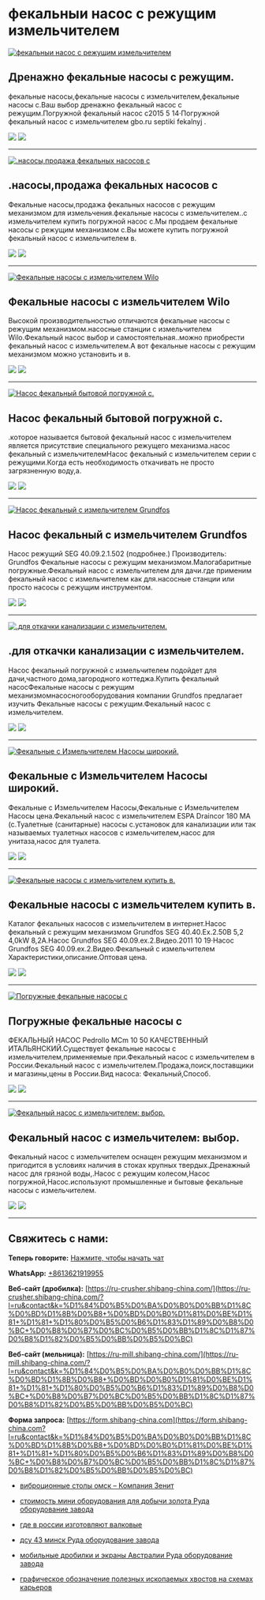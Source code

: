 # фекальныи насос с режущим измельчителем

<a href="https://swt.shibang-china.com/?l=ru&img&k=%D1%84%D0%B5%D0%BA%D0%B0%D0%BB%D1%8C%D0%BD%D1%8B%D0%B8+%D0%BD%D0%B0%D1%81%D0%BE%D1%81+%D1%81+%D1%80%D0%B5%D0%B6%D1%83%D1%89%D0%B8%D0%BC+%D0%B8%D0%B7%D0%BC%D0%B5%D0%BB%D1%8C%D1%87%D0%B8%D1%82%D0%B5%D0%BB%D0%B5%D0%BC" target="_blank">![фекальныи насос с режущим измельчителем](http://static.shibang-china.com/all-800x300/1083.jpg)</a>

## Дренажно фекальные насосы с режущим.
фекальные насосы,фекальные насосы с измельчителем,фекальные насосы с.Ваш выбор дренажно фекальный насос с режущим.Погружной фекальный насос с2015 5 14·Погружной фекальный насос с измельчителем gbo.ru septiki fekalnyj .


<a href="https://whatsapp.shibangsoft.com/WhatsApp.php" target="_blank" title="WhatsApp">![](http://static.shibang-china.com/icon/whatsapp.png)</a> <a href="https://swt.shibang-china.com/?l=ru&icon&k=%D1%84%D0%B5%D0%BA%D0%B0%D0%BB%D1%8C%D0%BD%D1%8B%D0%B8+%D0%BD%D0%B0%D1%81%D0%BE%D1%81+%D1%81+%D1%80%D0%B5%D0%B6%D1%83%D1%89%D0%B8%D0%BC+%D0%B8%D0%B7%D0%BC%D0%B5%D0%BB%D1%8C%D1%87%D0%B8%D1%82%D0%B5%D0%BB%D0%B5%D0%BC" target="_blank">![](http://static.shibang-china.com/icon/chat-ru.png)</a>

---

<a href="https://swt.shibang-china.com/?l=ru&img&k=%D1%84%D0%B5%D0%BA%D0%B0%D0%BB%D1%8C%D0%BD%D1%8B%D0%B8+%D0%BD%D0%B0%D1%81%D0%BE%D1%81+%D1%81+%D1%80%D0%B5%D0%B6%D1%83%D1%89%D0%B8%D0%BC+%D0%B8%D0%B7%D0%BC%D0%B5%D0%BB%D1%8C%D1%87%D0%B8%D1%82%D0%B5%D0%BB%D0%B5%D0%BC" target="_blank">![.насосы,продажа фекальных насосов с](http://static.shibang-china.com/all-800x300/250.jpg)</a>

## .насосы,продажа фекальных насосов с
Фекальные насосы,продажа фекальных насосов с режущим механизмом для измельчения.фекальные насосы с измельчителем..с измельчителем купить погружной насос с.Мы продаем фекальные насосы с режущим механизмом с.Вы можете купить погружной фекальный насос с измельчителем в.


<a href="https://whatsapp.shibangsoft.com/WhatsApp.php" target="_blank" title="WhatsApp">![](http://static.shibang-china.com/icon/whatsapp.png)</a> <a href="https://swt.shibang-china.com/?l=ru&icon&k=%D1%84%D0%B5%D0%BA%D0%B0%D0%BB%D1%8C%D0%BD%D1%8B%D0%B8+%D0%BD%D0%B0%D1%81%D0%BE%D1%81+%D1%81+%D1%80%D0%B5%D0%B6%D1%83%D1%89%D0%B8%D0%BC+%D0%B8%D0%B7%D0%BC%D0%B5%D0%BB%D1%8C%D1%87%D0%B8%D1%82%D0%B5%D0%BB%D0%B5%D0%BC" target="_blank">![](http://static.shibang-china.com/icon/chat-ru.png)</a>

---

<a href="https://swt.shibang-china.com/?l=ru&img&k=%D1%84%D0%B5%D0%BA%D0%B0%D0%BB%D1%8C%D0%BD%D1%8B%D0%B8+%D0%BD%D0%B0%D1%81%D0%BE%D1%81+%D1%81+%D1%80%D0%B5%D0%B6%D1%83%D1%89%D0%B8%D0%BC+%D0%B8%D0%B7%D0%BC%D0%B5%D0%BB%D1%8C%D1%87%D0%B8%D1%82%D0%B5%D0%BB%D0%B5%D0%BC" target="_blank">![Фекальные насосы с измельчителем Wilo](http://static.shibang-china.com/all-800x300/1289.jpg)</a>

## Фекальные насосы с измельчителем Wilo
Высокой производительностью отличаются фекальные насосы с режущим механизмом.насосные станции с измельчителем Wilo.Фекальный насос выбор и самостоятельная..можно приобрести фекальный насос с измельчителем.А вот фекальные насосы с режущим механизмом можно установить и в.


<a href="https://whatsapp.shibangsoft.com/WhatsApp.php" target="_blank" title="WhatsApp">![](http://static.shibang-china.com/icon/whatsapp.png)</a> <a href="https://swt.shibang-china.com/?l=ru&icon&k=%D1%84%D0%B5%D0%BA%D0%B0%D0%BB%D1%8C%D0%BD%D1%8B%D0%B8+%D0%BD%D0%B0%D1%81%D0%BE%D1%81+%D1%81+%D1%80%D0%B5%D0%B6%D1%83%D1%89%D0%B8%D0%BC+%D0%B8%D0%B7%D0%BC%D0%B5%D0%BB%D1%8C%D1%87%D0%B8%D1%82%D0%B5%D0%BB%D0%B5%D0%BC" target="_blank">![](http://static.shibang-china.com/icon/chat-ru.png)</a>

---

<a href="https://swt.shibang-china.com/?l=ru&img&k=%D1%84%D0%B5%D0%BA%D0%B0%D0%BB%D1%8C%D0%BD%D1%8B%D0%B8+%D0%BD%D0%B0%D1%81%D0%BE%D1%81+%D1%81+%D1%80%D0%B5%D0%B6%D1%83%D1%89%D0%B8%D0%BC+%D0%B8%D0%B7%D0%BC%D0%B5%D0%BB%D1%8C%D1%87%D0%B8%D1%82%D0%B5%D0%BB%D0%B5%D0%BC" target="_blank">![Насос фекальный бытовой погружной с.](http://static.shibang-china.com/all-800x300/1354.jpg)</a>

## Насос фекальный бытовой погружной с.
.которое называется бытовой фекальный насос с измельчителем является присутствие специального режущего механизма.насос фекальный с измельчителемНасос фекальный с измельчителем серии с режущими.Когда есть необходимость откачивать не просто загрязненную воду,а.


<a href="https://whatsapp.shibangsoft.com/WhatsApp.php" target="_blank" title="WhatsApp">![](http://static.shibang-china.com/icon/whatsapp.png)</a> <a href="https://swt.shibang-china.com/?l=ru&icon&k=%D1%84%D0%B5%D0%BA%D0%B0%D0%BB%D1%8C%D0%BD%D1%8B%D0%B8+%D0%BD%D0%B0%D1%81%D0%BE%D1%81+%D1%81+%D1%80%D0%B5%D0%B6%D1%83%D1%89%D0%B8%D0%BC+%D0%B8%D0%B7%D0%BC%D0%B5%D0%BB%D1%8C%D1%87%D0%B8%D1%82%D0%B5%D0%BB%D0%B5%D0%BC" target="_blank">![](http://static.shibang-china.com/icon/chat-ru.png)</a>

---

<a href="https://swt.shibang-china.com/?l=ru&img&k=%D1%84%D0%B5%D0%BA%D0%B0%D0%BB%D1%8C%D0%BD%D1%8B%D0%B8+%D0%BD%D0%B0%D1%81%D0%BE%D1%81+%D1%81+%D1%80%D0%B5%D0%B6%D1%83%D1%89%D0%B8%D0%BC+%D0%B8%D0%B7%D0%BC%D0%B5%D0%BB%D1%8C%D1%87%D0%B8%D1%82%D0%B5%D0%BB%D0%B5%D0%BC" target="_blank">![Насос фекальный с измельчителем Grundfos](http://static.shibang-china.com/all-800x300/649.jpg)</a>

## Насос фекальный с измельчителем Grundfos
Насос режущий SEG 40.09.2.1.502 (подробнее.) Производитель: Grundfos Фекальные насосы с режущим механизмом.Малогабаритные погружные.Фекальный насос с измельчителем для дачи.где применим фекальный насос с измельчителем как для.насосные станции или просто насосы с режущим инструментом.


<a href="https://whatsapp.shibangsoft.com/WhatsApp.php" target="_blank" title="WhatsApp">![](http://static.shibang-china.com/icon/whatsapp.png)</a> <a href="https://swt.shibang-china.com/?l=ru&icon&k=%D1%84%D0%B5%D0%BA%D0%B0%D0%BB%D1%8C%D0%BD%D1%8B%D0%B8+%D0%BD%D0%B0%D1%81%D0%BE%D1%81+%D1%81+%D1%80%D0%B5%D0%B6%D1%83%D1%89%D0%B8%D0%BC+%D0%B8%D0%B7%D0%BC%D0%B5%D0%BB%D1%8C%D1%87%D0%B8%D1%82%D0%B5%D0%BB%D0%B5%D0%BC" target="_blank">![](http://static.shibang-china.com/icon/chat-ru.png)</a>

---

<a href="https://swt.shibang-china.com/?l=ru&img&k=%D1%84%D0%B5%D0%BA%D0%B0%D0%BB%D1%8C%D0%BD%D1%8B%D0%B8+%D0%BD%D0%B0%D1%81%D0%BE%D1%81+%D1%81+%D1%80%D0%B5%D0%B6%D1%83%D1%89%D0%B8%D0%BC+%D0%B8%D0%B7%D0%BC%D0%B5%D0%BB%D1%8C%D1%87%D0%B8%D1%82%D0%B5%D0%BB%D0%B5%D0%BC" target="_blank">![.для откачки канализации с измельчителем.](http://static.shibang-china.com/all-800x300/1319.jpg)</a>

## .для откачки канализации с измельчителем.
Насос фекальный погружной с измельчителем подойдет для дачи,частного дома,загородного коттеджа.Купить фекальный насосФекальные насосы с режущим механизмомнасосногооборудования компании Grundfos предлагает изучить Фекальные насосы с режущим.Фекальный насос с измельчителем.


<a href="https://whatsapp.shibangsoft.com/WhatsApp.php" target="_blank" title="WhatsApp">![](http://static.shibang-china.com/icon/whatsapp.png)</a> <a href="https://swt.shibang-china.com/?l=ru&icon&k=%D1%84%D0%B5%D0%BA%D0%B0%D0%BB%D1%8C%D0%BD%D1%8B%D0%B8+%D0%BD%D0%B0%D1%81%D0%BE%D1%81+%D1%81+%D1%80%D0%B5%D0%B6%D1%83%D1%89%D0%B8%D0%BC+%D0%B8%D0%B7%D0%BC%D0%B5%D0%BB%D1%8C%D1%87%D0%B8%D1%82%D0%B5%D0%BB%D0%B5%D0%BC" target="_blank">![](http://static.shibang-china.com/icon/chat-ru.png)</a>

---

<a href="https://swt.shibang-china.com/?l=ru&img&k=%D1%84%D0%B5%D0%BA%D0%B0%D0%BB%D1%8C%D0%BD%D1%8B%D0%B8+%D0%BD%D0%B0%D1%81%D0%BE%D1%81+%D1%81+%D1%80%D0%B5%D0%B6%D1%83%D1%89%D0%B8%D0%BC+%D0%B8%D0%B7%D0%BC%D0%B5%D0%BB%D1%8C%D1%87%D0%B8%D1%82%D0%B5%D0%BB%D0%B5%D0%BC" target="_blank">![Фекальные с Измельчителем Насосы широкий.](http://static.shibang-china.com/all-800x300/1410.jpg)</a>

## Фекальные с Измельчителем Насосы широкий.
Фекальные с Измельчителем Насосы,Фекальные с Измельчителем Насосы цена.Фекальный насос с измельчителем ESPA Draincor 180 MA (c.Туалетные (санитарные) насосы с.установок для канализации или так называемых туалетных насосов с измельчителем,насос для унитаза,насос для туалета.


<a href="https://whatsapp.shibangsoft.com/WhatsApp.php" target="_blank" title="WhatsApp">![](http://static.shibang-china.com/icon/whatsapp.png)</a> <a href="https://swt.shibang-china.com/?l=ru&icon&k=%D1%84%D0%B5%D0%BA%D0%B0%D0%BB%D1%8C%D0%BD%D1%8B%D0%B8+%D0%BD%D0%B0%D1%81%D0%BE%D1%81+%D1%81+%D1%80%D0%B5%D0%B6%D1%83%D1%89%D0%B8%D0%BC+%D0%B8%D0%B7%D0%BC%D0%B5%D0%BB%D1%8C%D1%87%D0%B8%D1%82%D0%B5%D0%BB%D0%B5%D0%BC" target="_blank">![](http://static.shibang-china.com/icon/chat-ru.png)</a>

---

<a href="https://swt.shibang-china.com/?l=ru&img&k=%D1%84%D0%B5%D0%BA%D0%B0%D0%BB%D1%8C%D0%BD%D1%8B%D0%B8+%D0%BD%D0%B0%D1%81%D0%BE%D1%81+%D1%81+%D1%80%D0%B5%D0%B6%D1%83%D1%89%D0%B8%D0%BC+%D0%B8%D0%B7%D0%BC%D0%B5%D0%BB%D1%8C%D1%87%D0%B8%D1%82%D0%B5%D0%BB%D0%B5%D0%BC" target="_blank">![Фекальные насосы с измельчителем купить в.](http://static.shibang-china.com/all-800x300/1403.jpg)</a>

## Фекальные насосы с измельчителем купить в.
Каталог фекальных насосов с измельчителем в интернет.Насос фекальный с режущим механизмом Grundfos SEG 40.40.Ex.2.50B 5,2 4,0kW 8,2A.Насос Grundfos SEG 40.09.ex.2.Видео.2011 10 19·Насос Grundfos SEG 40.09.ex.2.Видео.Фекальный с измельчителем Характеристики,описание.Оптовая цена.


<a href="https://whatsapp.shibangsoft.com/WhatsApp.php" target="_blank" title="WhatsApp">![](http://static.shibang-china.com/icon/whatsapp.png)</a> <a href="https://swt.shibang-china.com/?l=ru&icon&k=%D1%84%D0%B5%D0%BA%D0%B0%D0%BB%D1%8C%D0%BD%D1%8B%D0%B8+%D0%BD%D0%B0%D1%81%D0%BE%D1%81+%D1%81+%D1%80%D0%B5%D0%B6%D1%83%D1%89%D0%B8%D0%BC+%D0%B8%D0%B7%D0%BC%D0%B5%D0%BB%D1%8C%D1%87%D0%B8%D1%82%D0%B5%D0%BB%D0%B5%D0%BC" target="_blank">![](http://static.shibang-china.com/icon/chat-ru.png)</a>

---

<a href="https://swt.shibang-china.com/?l=ru&img&k=%D1%84%D0%B5%D0%BA%D0%B0%D0%BB%D1%8C%D0%BD%D1%8B%D0%B8+%D0%BD%D0%B0%D1%81%D0%BE%D1%81+%D1%81+%D1%80%D0%B5%D0%B6%D1%83%D1%89%D0%B8%D0%BC+%D0%B8%D0%B7%D0%BC%D0%B5%D0%BB%D1%8C%D1%87%D0%B8%D1%82%D0%B5%D0%BB%D0%B5%D0%BC" target="_blank">![Погружные фекальные насосы с](http://static.shibang-china.com/all-800x300/1462.jpg)</a>

## Погружные фекальные насосы с
ФЕКАЛЬНЫЙ НАСОС Pedrollo MCm 10 50 КАЧЕСТВЕННЫЙ ИТАЛЬЯНСКИЙ.Существует фекальные насосы с измельчителем,применяемые при.Фекальный насос с измельчителем в России.Фекальный насос с измельчителем.Продажа,поиск,поставщики и магазины,цены в России.Вид насоса: Фекальный,Способ.


<a href="https://whatsapp.shibangsoft.com/WhatsApp.php" target="_blank" title="WhatsApp">![](http://static.shibang-china.com/icon/whatsapp.png)</a> <a href="https://swt.shibang-china.com/?l=ru&icon&k=%D1%84%D0%B5%D0%BA%D0%B0%D0%BB%D1%8C%D0%BD%D1%8B%D0%B8+%D0%BD%D0%B0%D1%81%D0%BE%D1%81+%D1%81+%D1%80%D0%B5%D0%B6%D1%83%D1%89%D0%B8%D0%BC+%D0%B8%D0%B7%D0%BC%D0%B5%D0%BB%D1%8C%D1%87%D0%B8%D1%82%D0%B5%D0%BB%D0%B5%D0%BC" target="_blank">![](http://static.shibang-china.com/icon/chat-ru.png)</a>

---

<a href="https://swt.shibang-china.com/?l=ru&img&k=%D1%84%D0%B5%D0%BA%D0%B0%D0%BB%D1%8C%D0%BD%D1%8B%D0%B8+%D0%BD%D0%B0%D1%81%D0%BE%D1%81+%D1%81+%D1%80%D0%B5%D0%B6%D1%83%D1%89%D0%B8%D0%BC+%D0%B8%D0%B7%D0%BC%D0%B5%D0%BB%D1%8C%D1%87%D0%B8%D1%82%D0%B5%D0%BB%D0%B5%D0%BC" target="_blank">![Фекальный насос с измельчителем: выбор.](http://static.shibang-china.com/all-800x300/463.jpg)</a>

## Фекальный насос с измельчителем: выбор.
Фекальный насос с измельчителем оснащен режущим механизмом и пригодится в условиях наличия в стоках крупных твердых.Дренажный насос для грязной воды,.Насос с режущим колесом,Насос погружной,Насос.используют промышленные и бытовые фекальные насосы с измельчителем.


<a href="https://whatsapp.shibangsoft.com/WhatsApp.php" target="_blank" title="WhatsApp">![](http://static.shibang-china.com/icon/whatsapp.png)</a> <a href="https://swt.shibang-china.com/?l=ru&icon&k=%D1%84%D0%B5%D0%BA%D0%B0%D0%BB%D1%8C%D0%BD%D1%8B%D0%B8+%D0%BD%D0%B0%D1%81%D0%BE%D1%81+%D1%81+%D1%80%D0%B5%D0%B6%D1%83%D1%89%D0%B8%D0%BC+%D0%B8%D0%B7%D0%BC%D0%B5%D0%BB%D1%8C%D1%87%D0%B8%D1%82%D0%B5%D0%BB%D0%B5%D0%BC" target="_blank">![](http://static.shibang-china.com/icon/chat-ru.png)</a>

---
## Свяжитесь с нами:

**Теперь говорите:** [Нажмите, чтобы начать чат](https://swt.shibang-china.com?l=ru&contact&k=%D1%84%D0%B5%D0%BA%D0%B0%D0%BB%D1%8C%D0%BD%D1%8B%D0%B8+%D0%BD%D0%B0%D1%81%D0%BE%D1%81+%D1%81+%D1%80%D0%B5%D0%B6%D1%83%D1%89%D0%B8%D0%BC+%D0%B8%D0%B7%D0%BC%D0%B5%D0%BB%D1%8C%D1%87%D0%B8%D1%82%D0%B5%D0%BB%D0%B5%D0%BC)

**WhatsApp:**  [+8613621919955](https://whatsapp.shibangsoft.com/WhatsApp.php)

**Веб-сайт (дробилка):** [https://ru-crusher.shibang-china.com/](https://ru-crusher.shibang-china.com/?l=ru&contact&k=%D1%84%D0%B5%D0%BA%D0%B0%D0%BB%D1%8C%D0%BD%D1%8B%D0%B8+%D0%BD%D0%B0%D1%81%D0%BE%D1%81+%D1%81+%D1%80%D0%B5%D0%B6%D1%83%D1%89%D0%B8%D0%BC+%D0%B8%D0%B7%D0%BC%D0%B5%D0%BB%D1%8C%D1%87%D0%B8%D1%82%D0%B5%D0%BB%D0%B5%D0%BC)

**Веб-сайт (мельница):** [https://ru-mill.shibang-china.com/](https://ru-mill.shibang-china.com/?l=ru&contact&k=%D1%84%D0%B5%D0%BA%D0%B0%D0%BB%D1%8C%D0%BD%D1%8B%D0%B8+%D0%BD%D0%B0%D1%81%D0%BE%D1%81+%D1%81+%D1%80%D0%B5%D0%B6%D1%83%D1%89%D0%B8%D0%BC+%D0%B8%D0%B7%D0%BC%D0%B5%D0%BB%D1%8C%D1%87%D0%B8%D1%82%D0%B5%D0%BB%D0%B5%D0%BC)

**Форма запроса:** [https://form.shibang-china.com](https://form.shibang-china.com?l=ru&contact&k=%D1%84%D0%B5%D0%BA%D0%B0%D0%BB%D1%8C%D0%BD%D1%8B%D0%B8+%D0%BD%D0%B0%D1%81%D0%BE%D1%81+%D1%81+%D1%80%D0%B5%D0%B6%D1%83%D1%89%D0%B8%D0%BC+%D0%B8%D0%B7%D0%BC%D0%B5%D0%BB%D1%8C%D1%87%D0%B8%D1%82%D0%B5%D0%BB%D0%B5%D0%BC)

* [виброционные столы омск – Компания Зенит](../96/%D0%B2%D0%B8%D0%B1%D1%80%D0%BE%D1%86%D0%B8%D0%BE%D0%BD%D0%BD%D1%8B%D0%B5%20%D1%81%D1%82%D0%BE%D0%BB%D1%8B%20%D0%BE%D0%BC%D1%81%D0%BA%20%E2%80%93%20%D0%9A%D0%BE%D0%BC%D0%BF%D0%B0%D0%BD%D0%B8%D1%8F%20%D0%97%D0%B5%D0%BD%D0%B8%D1%82.md)

* [стоимость мини оборудования для добычи золота Руда оборудование завода](../97/%D1%81%D1%82%D0%BE%D0%B8%D0%BC%D0%BE%D1%81%D1%82%D1%8C%20%D0%BC%D0%B8%D0%BD%D0%B8%20%D0%BE%D0%B1%D0%BE%D1%80%D1%83%D0%B4%D0%BE%D0%B2%D0%B0%D0%BD%D0%B8%D1%8F%20%D0%B4%D0%BB%D1%8F%20%D0%B4%D0%BE%D0%B1%D1%8B%D1%87%D0%B8%20%D0%B7%D0%BE%D0%BB%D0%BE%D1%82%D0%B0%20%D0%A0%D1%83%D0%B4%D0%B0%20%D0%BE%D0%B1%D0%BE%D1%80%D1%83%D0%B4%D0%BE%D0%B2%D0%B0%D0%BD%D0%B8%D0%B5%20%D0%B7%D0%B0%D0%B2%D0%BE%D0%B4%D0%B0.md)

* [где в россии изготовляют валковые](../105/%D0%B3%D0%B4%D0%B5%20%D0%B2%20%D1%80%D0%BE%D1%81%D1%81%D0%B8%D0%B8%20%D0%B8%D0%B7%D0%B3%D0%BE%D1%82%D0%BE%D0%B2%D0%BB%D1%8F%D1%8E%D1%82%20%D0%B2%D0%B0%D0%BB%D0%BA%D0%BE%D0%B2%D1%8B%D0%B5.md)

* [дсу 43 минск Руда оборудование завода](../100/%D0%B4%D1%81%D1%83%2043%20%D0%BC%D0%B8%D0%BD%D1%81%D0%BA%20%D0%A0%D1%83%D0%B4%D0%B0%20%D0%BE%D0%B1%D0%BE%D1%80%D1%83%D0%B4%D0%BE%D0%B2%D0%B0%D0%BD%D0%B8%D0%B5%20%D0%B7%D0%B0%D0%B2%D0%BE%D0%B4%D0%B0.md)

* [мобильные дробилки и экраны Австралии Руда оборудование завода](../101/%D0%BC%D0%BE%D0%B1%D0%B8%D0%BB%D1%8C%D0%BD%D1%8B%D0%B5%20%D0%B4%D1%80%D0%BE%D0%B1%D0%B8%D0%BB%D0%BA%D0%B8%20%D0%B8%20%D1%8D%D0%BA%D1%80%D0%B0%D0%BD%D1%8B%20%D0%90%D0%B2%D1%81%D1%82%D1%80%D0%B0%D0%BB%D0%B8%D0%B8%20%D0%A0%D1%83%D0%B4%D0%B0%20%D0%BE%D0%B1%D0%BE%D1%80%D1%83%D0%B4%D0%BE%D0%B2%D0%B0%D0%BD%D0%B8%D0%B5%20%D0%B7%D0%B0%D0%B2%D0%BE%D0%B4%D0%B0.md)

* [графическое обозначение полезных ископаемых хвостов на схемах карьеров](../103/%D0%B3%D1%80%D0%B0%D1%84%D0%B8%D1%87%D0%B5%D1%81%D0%BA%D0%BE%D0%B5%20%D0%BE%D0%B1%D0%BE%D0%B7%D0%BD%D0%B0%D1%87%D0%B5%D0%BD%D0%B8%D0%B5%20%D0%BF%D0%BE%D0%BB%D0%B5%D0%B7%D0%BD%D1%8B%D1%85%20%D0%B8%D1%81%D0%BA%D0%BE%D0%BF%D0%B0%D0%B5%D0%BC%D1%8B%D1%85%20%D1%85%D0%B2%D0%BE%D1%81%D1%82%D0%BE%D0%B2%20%D0%BD%D0%B0%20%D1%81%D1%85%D0%B5%D0%BC%D0%B0%D1%85%20%D0%BA%D0%B0%D1%80%D1%8C%D0%B5%D1%80%D0%BE%D0%B2.md)